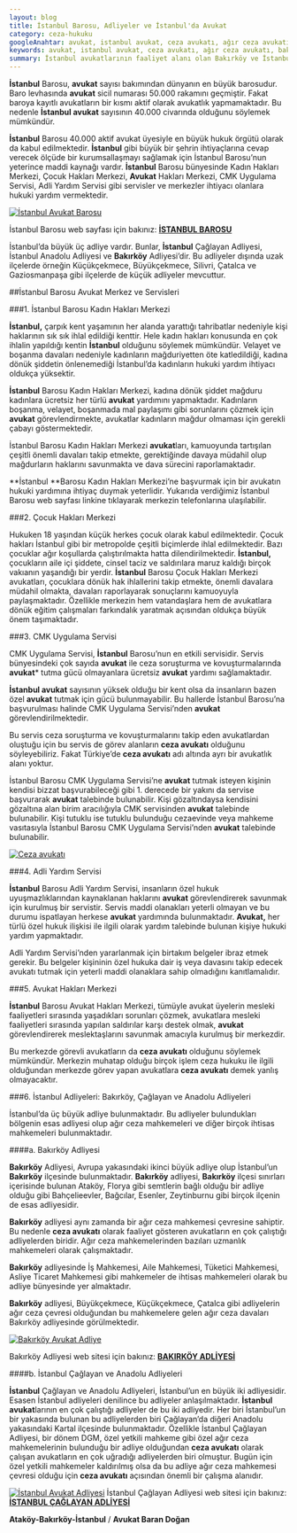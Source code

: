 ```yaml
---
layout: blog
title: İstanbul Barosu, Adliyeler ve İstanbul'da Avukat
category: ceza-hukuku
googleAnahtar: avukat, istanbul avukat, ceza avukatı, ağır ceza avukatı, bakırköy avukat, ataköy avukat, istanbul adliyesi, bakırköy adliyesi, istanbul barosu
keywords: avukat, istanbul avukat, ceza avukatı, ağır ceza avukatı, bakırköy avukat, ataköy avukat, istanbul adliyesi, bakırköy adliyesi, istanbul barosu
summary: İstanbul avukatlarının faaliyet alanı olan Bakırköy ve İstanbul Adliyeleri tanıtılmış, Bakırköy ve İstanbul adliyelerinin özelliklerine yer verilmiş, İstanbul Barosu ve İstanbul'da avukatın önemi, Avukat Hakları Merkezi gibi merkezler anlatılmıştır.
---
```





**İstanbul** Barosu, **avukat** sayısı bakımından dünyanın en büyük barosudur. Baro levhasında **avukat** sicil numarası 50.000 rakamını geçmiştir. Fakat baroya kayıtlı avukatların bir kısmı aktif olarak avukatlık yapmamaktadır. Bu nedenle **İstanbul avukat** sayısının 40.000 civarında olduğunu söylemek mümkündür.

**İstanbul** Barosu 40.000 aktif avukat üyesiyle en büyük hukuk örgütü olarak da kabul edilmektedir. **İstanbul** gibi büyük bir şehrin ihtiyaçlarına cevap verecek ölçüde bir kurumsallaşmayı sağlamak için İstanbul Barosu’nun yeterince maddi kaynağı vardır. **İstanbul** Barosu bünyesinde Kadın Hakları Merkezi, Çocuk Hakları Merkezi, **Avukat** Hakları Merkezi, CMK Uygulama Servisi, Adli Yardım Servisi gibi servisler ve merkezler ihtiyacı olanlara hukuki yardım vermektedir.

[![İstanbul Avukat Barosu](http://i.hizliresim.com/d21pDp.jpg)](https://hizliresim.com/d21pDp "İstanbul Barosu")

İstanbul Barosu web sayfası için bakınız: [**İSTANBUL BAROSU**]( http://www.istanbulbarosu.org.tr/)

İstanbul’da büyük üç adliye vardır. Bunlar, **İstanbul** Çağlayan Adliyesi, İstanbul Anadolu Adliyesi ve **Bakırköy** Adliyesi’dir. Bu adliyeler dışında uzak ilçelerde örneğin Küçükçekmece, Büyükçekmece, Silivri, Çatalca ve Gaziosmanpaşa gibi ilçelerde de küçük adliyeler mevcuttur. 

##İstanbul Barosu Avukat Merkez ve Servisleri

###1. İstanbul Barosu Kadın Hakları Merkezi

**İstanbul,** çarpık kent yaşamının her alanda yarattığı tahribatlar nedeniyle kişi haklarının sık sık ihlal edildiği kenttir. Hele kadın hakları konusunda en çok ihlalin yapıldığı kentin **İstanbul** olduğunu söylemek mümkündür. Velayet ve boşanma davaları nedeniyle kadınların mağduriyetten öte katledildiği, kadına dönük şiddetin önlenemediği İstanbul’da kadınların hukuki yardım ihtiyacı oldukça yüksektir.

**İstanbul** Barosu Kadın Hakları Merkezi, kadına dönük şiddet mağduru kadınlara ücretsiz her türlü **avukat** yardımını yapmaktadır. Kadınların boşanma, velayet, boşanmada mal paylaşımı gibi sorunlarını çözmek için **avukat** görevlendirmekte, avukatlar kadınların mağdur olmaması için gerekli çabayı göstermektedir.

İstanbul Barosu Kadın Hakları Merkezi **avukat**ları, kamuoyunda tartışılan çeşitli önemli davaları takip etmekte, gerektiğinde davaya müdahil olup mağdurların haklarını savunmakta ve dava sürecini raporlamaktadır.

**İstanbul **Barosu Kadın Hakları Merkezi’ne başvurmak için bir avukatın hukuki yardımına ihtiyaç duymak yeterlidir. Yukarıda verdiğimiz İstanbul Barosu web sayfası linkine tıklayarak merkezin telefonlarına ulaşılabilir.

###2. Çocuk Hakları Merkezi

Hukuken 18 yaşından küçük herkes çocuk olarak kabul edilmektedir. Çocuk hakları İstanbul gibi bir metropolde çeşitli biçimlerde ihlal edilmektedir. Bazı çocuklar ağır koşullarda çalıştırılmakta hatta dilendirilmektedir. **İstanbul,** çocukların aile içi şiddete, cinsel taciz ve saldırılara maruz kaldığı birçok vakıanın yaşandığı bir yerdir. **İstanbul** Barosu Çocuk Hakları Merkezi avukatları, çocuklara dönük hak ihlallerini takip etmekte, önemli davalara müdahil olmakta, davaları raporlayarak sonuçlarını kamuoyuyla paylaşmaktadır. Özellikle merkezin hem vatandaşlara hem de avukatlara dönük eğitim çalışmaları farkındalık yaratmak açısından oldukça büyük önem taşımaktadır.

###3. CMK Uygulama Servisi

CMK Uygulama Servisi, **İstanbul** Barosu’nun en etkili servisidir. Servis bünyesindeki çok sayıda **avukat** ile ceza soruşturma ve kovuşturmalarında **avukat*** tutma gücü olmayanlara ücretsiz **avukat** yardımı sağlamaktadır.

**İstanbul avukat** sayısının yüksek olduğu bir kent olsa da insanların bazen özel **avukat** tutmak için gücü bulunmayabilir. Bu hallerde İstanbul Barosu’na başvurulması halinde CMK Uygulama Servisi’nden **avukat** görevlendirilmektedir.

Bu servis ceza soruşturma ve kovuşturmalarını takip eden avukatlardan oluştuğu için bu servis de görev alanların **ceza avukatı** olduğunu söyleyebiliriz. Fakat Türkiye’de **ceza avukatı** adı altında ayrı bir avukatlık alanı yoktur.

İstanbul Barosu CMK Uygulama Servisi’ne **avukat** tutmak isteyen kişinin kendisi bizzat başvurabileceği gibi 1. derecede bir yakını da servise başvurarak **avukat** talebinde bulunabilir. Kişi gözaltındaysa kendisini gözaltına alan birim aracılığıyla CMK servisinden    **avukat** talebinde bulunabilir. Kişi tutuklu ise tutuklu bulunduğu cezaevinde veya mahkeme vasıtasıyla İstanbul Barosu CMK Uygulama Servisi’nden **avukat** talebinde bulunabilir.

[![Ceza avukatı](http://i.hizliresim.com/3ar9R5.jpg)](https://hizliresim.com/3ar9R5)


###4. Adli Yardım Servisi

**İstanbul** Barosu Adli Yardım Servisi, insanların özel hukuk uyuşmazlıklarından kaynaklanan haklarını **avukat** görevlendirerek savunmak için kurulmuş bir servistir. Servis maddi olanakları yeterli olmayan ve bu durumu ispatlayan herkese **avukat** yardımında bulunmaktadır. **Avukat,** her türlü özel hukuk ilişkisi ile ilgili olarak yardım talebinde bulunan kişiye hukuki yardım yapmaktadır.

Adli Yardım Servisi’nden yararlanmak için birtakım belgeler ibraz etmek gerekir. Bu belgeler kişininin özel hukuka dair iş veya davasını takip edecek avukatı tutmak için yeterli maddi olanaklara sahip olmadığını kanıtlamalıdır.

###5. Avukat Hakları Merkezi

**İstanbul** Barosu Avukat Hakları Merkezi, tümüyle avukat üyelerin mesleki faaliyetleri sırasında yaşadıkları sorunları çözmek, avukatlara mesleki faaliyetleri sırasında yapılan saldırılar karşı destek olmak, **avukat** görevlendirerek meslektaşlarını savunmak amacıyla kurulmuş bir merkezdir.

Bu merkezde görevli avukatların da **ceza avukatı** olduğunu söylemek mümkündür. Merkezin muhatap olduğu birçok işlem ceza hukuku ile ilgili olduğundan merkezde görev yapan avukatlara **ceza avukatı** demek yanlış olmayacaktır.

###6. İstanbul Adliyeleri: Bakırköy, Çağlayan ve Anadolu Adliyeleri

İstanbul’da üç büyük adliye bulunmaktadır. Bu adliyeler bulundukları bölgenin esas adliyesi olup ağır ceza mahkemeleri ve diğer birçok ihtisas mahkemeleri bulunmaktadır.

####a. Bakırköy Adliyesi

**Bakırköy** Adliyesi, Avrupa yakasındaki ikinci büyük adliye olup İstanbul’un **Bakırköy** ilçesinde bulunmaktadır. **Bakırköy** adliyesi, **Bakırköy** ilçesi sınırları içerisinde bulunan Ataköy, Florya gibi semtlerin bağlı olduğu bir adliye olduğu gibi Bahçelieevler, Bağcılar, Esenler, Zeytinburnu gibi birçok ilçenin de esas adliyesidir. 

**Bakırköy** adliyesi aynı zamanda bir ağır ceza mahkemesi çevresine sahiptir. Bu nedenle **ceza avukatı** olarak faaliyet gösteren avukatların en çok çalıştığı adliyelerden biridir. Ağır ceza mahkemelerinden bazıları uzmanlık mahkemeleri olarak çalışmaktadır.

**Bakırköy** adliyesinde İş Mahkemesi, Aile Mahkemesi, Tüketici Mahkemesi, Asliye Ticaret Mahkemesi gibi mahkemeler de ihtisas mahkemeleri olarak bu adliye bünyesinde yer almaktadır.

**Bakırköy** adliyesi, Büyükçekmece, Küçükçekmece, Çatalca gibi adliyelerin ağır ceza çevresi olduğundan bu mahkemelere gelen ağır ceza davaları Bakırköy adliyesinde görülmektedir. 

[![Bakırköy Avukat Adliye](http://i.hizliresim.com/d21pJn.jpg)](https://hizliresim.com/d21pJn "Bakırköy Adliyesi")

Bakırköy Adliyesi web sitesi için bakınız: [**BAKIRKÖY ADLİYESİ**](http://www.bakirkoy.adalet.gov.tr/)

####b. İstanbul Çağlayan ve Anadolu Adliyeleri

**İstanbul** Çağlayan ve Anadolu Adliyeleri, İstanbul’un en büyük iki adliyesidir. Esasen İstanbul adliyeleri denilince bu adliyeler anlaşılmaktadır. **İstanbul avukat**larının en çok çalıştığı adliyeler de bu iki adliyedir. Her biri İstanbul’un bir yakasında bulunan bu adliyelerden biri Çağlayan’da diğeri Anadolu yakasındaki Kartal ilçesinde bulunmaktadır. 
Özellikle İstanbul Çağlayan Adliyesi, bir dönem DGM, özel yetkili mahkeme gibi özel ağır ceza mahkemelerinin bulunduğu bir adliye olduğundan **ceza avukatı** olarak çalışan avukatların en çok uğradığı adliyelerden biri olmuştur. Bugün için özel yetkili mahkemeler kaldırılmış olsa da bu adliye ağır ceza mahkemesi çevresi olduğu için **ceza avukatı** açısından önemli bir çalışma alanıdır.

[![İstanbul Avukat Adliyesi](http://i.hizliresim.com/lyMlak.jpg)](https://hizliresim.com/lyMlak "İstanbul Çağlayan Adliyesi")
İstanbul Çağlayan Adliyesi web sitesi için bakınız: [**İSTANBUL ÇAĞLAYAN ADLİYESİ**](http://www.istanbul.adalet.gov.tr/)

**Ataköy-Bakırköy-İstanbul** / **Avukat Baran Doğan**
